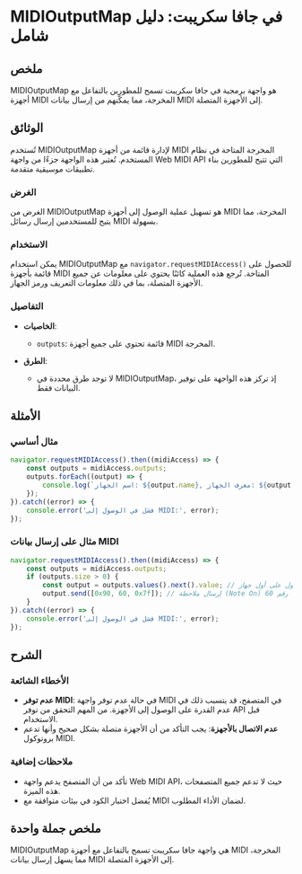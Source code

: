 <!--
Meta Description: # MIDIOutputMap في جافا سكريبت: دليل شامل ## ملخص MIDIOutputMap هو واجهة برمجية في جافا سكريبت تسمح للمطورين بالتفاعل مع أجهزة MIDI المخرجة، مما يمكّن...
Meta Keywords: midi, outputs, midioutputmap, على, إلى
-->

# MIDIOutputMap في جافا سكريبت: دليل شامل

## ملخص
MIDIOutputMap هو واجهة برمجية في جافا سكريبت تسمح للمطورين بالتفاعل مع أجهزة MIDI المخرجة، مما يمكّنهم من إرسال بيانات MIDI إلى الأجهزة المتصلة.

## الوثائق
تُستخدم MIDIOutputMap لإدارة قائمة من أجهزة MIDI المخرجة المتاحة في نظام المستخدم. تُعتبر هذه الواجهة جزءًا من واجهة Web MIDI API التي تتيح للمطورين بناء تطبيقات موسيقية متقدمة.

### الغرض
الغرض من MIDIOutputMap هو تسهيل عملية الوصول إلى أجهزة MIDI المخرجة، مما يتيح للمستخدمين إرسال رسائل MIDI بسهولة.

### الاستخدام
يمكن استخدام MIDIOutputMap مع `navigator.requestMIDIAccess()` للحصول على قائمة بأجهزة MIDI المتاحة. تُرجع هذه العملية كائنًا يحتوي على معلومات عن جميع الأجهزة المتصلة، بما في ذلك معلومات التعريف ورمز الجهاز.

### التفاصيل
- **الخاصيات**:
  - `outputs`: قائمة تحتوي على جميع أجهزة MIDI المخرجة.
  
- **الطرق**:
  - لا توجد طرق محددة في MIDIOutputMap، إذ تركز هذه الواجهة على توفير البيانات فقط.

## الأمثلة
### مثال أساسي
```javascript
navigator.requestMIDIAccess().then((midiAccess) => {
    const outputs = midiAccess.outputs;
    outputs.forEach((output) => {
        console.log(`اسم الجهاز: ${output.name}, معرف الجهاز: ${output.id}`);
    });
}).catch((error) => {
    console.error('فشل في الوصول إلى MIDI:', error);
});
```

### مثال على إرسال بيانات MIDI
```javascript
navigator.requestMIDIAccess().then((midiAccess) => {
    const outputs = midiAccess.outputs;
    if (outputs.size > 0) {
        const output = outputs.values().next().value; // الحصول على أول جهاز MIDI مخرج
        output.send([0x90, 60, 0x7f]); // إرسال ملاحظة (Note On) للملحوظة رقم 60
    }
}).catch((error) => {
    console.error('فشل في الوصول إلى MIDI:', error);
});
```

## الشرح
### الأخطاء الشائعة
- **عدم توفر MIDI**: في حالة عدم توفر واجهة MIDI في المتصفح، قد يتسبب ذلك في عدم القدرة على الوصول إلى الأجهزة. من المهم التحقق من توفر API قبل الاستخدام.
- **عدم الاتصال بالأجهزة**: يجب التأكد من أن الأجهزة متصلة بشكل صحيح وأنها تدعم بروتوكول MIDI.

### ملاحظات إضافية
- تأكد من أن المتصفح يدعم واجهة Web MIDI API، حيث لا تدعم جميع المتصفحات هذه الميزة.
- يُفضل اختبار الكود في بيئات متوافقة مع MIDI لضمان الأداء المطلوب.

## ملخص جملة واحدة
MIDIOutputMap هي واجهة جافا سكريبت تسمح بالتفاعل مع أجهزة MIDI المخرجة، مما يسهل إرسال بيانات MIDI إلى الأجهزة المتصلة.